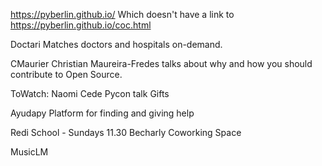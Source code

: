 https://pyberlin.github.io/
Which doesn't have a link to https://pyberlin.github.io/coc.html

Doctari Matches doctors and hospitals on-demand.

CMaurier Christian Maureira-Fredes talks about why and how you should contribute to Open Source.

ToWatch: Naomi Cede Pycon talk Gifts

Ayudapy Platform for finding and giving help

Redi School - Sundays 11.30 Becharly Coworking Space

MusicLM